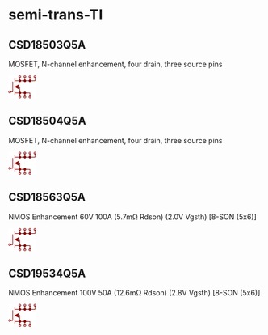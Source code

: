 # semi-trans-TI

## CSD18503Q5A
MOSFET, N-channel enhancement, four drain, three source pins

![CSD18503Q5A__1__1](/images/semi-trans-TI__CSD18503Q5A__1__1.png?raw=true) 

## CSD18504Q5A
MOSFET, N-channel enhancement, four drain, three source pins

![CSD18504Q5A__1__1](/images/semi-trans-TI__CSD18503Q5A__1__1.png?raw=true) 

## CSD18563Q5A
NMOS Enhancement 60V 100A (5.7mΩ Rdson) (2.0V Vgsth) [8-SON (5x6)]

![CSD18563Q5A__1__1](/images/semi-trans-TI__CSD18503Q5A__1__1.png?raw=true) 

## CSD19534Q5A
NMOS Enhancement 100V 50A (12.6mΩ Rdson) (2.8V Vgsth) [8-SON (5x6)]

![CSD19534Q5A__1__1](/images/semi-trans-TI__CSD18503Q5A__1__1.png?raw=true) 

